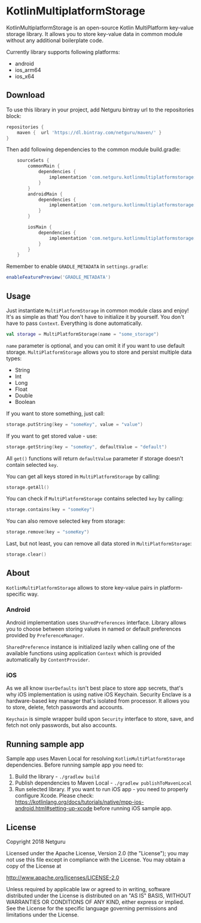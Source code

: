 
# KotlinMultiplatformStorage
KotlinMultiplatformStorage is an open-source Kotlin MultiPlatform key-value storage library. It allows you to store key-value data in common module without any additional boilerplate code.

Currently library supports following platforms:
- android
- ios_arm64
- ios_x64

## Download
To use this library in your project, add Netguru bintray url to the repositories block:
```groovy
repositories {
    maven {  url 'https://dl.bintray.com/netguru/maven/' }
}
```

Then add following dependencies to the common module build.gradle:
```groovy
    sourceSets {
        commonMain {
            dependencies {
                implementation 'com.netguru.kotlinmultiplatformstorage:kotlinmultiplatformstorage-common:0.1.0'
            }
        }
        androidMain {
            dependencies {
                implementation 'com.netguru.kotlinmultiplatformstorage:kotlinmultiplatformstorage-android:0.1.0'
            }
        }

        iosMain {
            dependencies {
                implementation 'com.netguru.kotlinmultiplatformstorage:kotlinmultiplatformstorage-ios:0.1.0'
            }
        }
    }
```

Remember to enable `GRADLE_METADATA` in `settings.gradle`:
```groovy
enableFeaturePreview('GRADLE_METADATA')
```
## Usage
Just instantiate `MultiPlatformStorage` in common module class and enjoy! It's as simple as that!
You don't have to initialize it by yourself. You don't have to pass `Context`. Everything is done automatically.
```kotlin
val storage = MultiPlatformStorage(name = "some_storage")
```
`name` parameter is optional, and you can omit it if you want to use default storage.
`MultiPlatformStorage` allows you to store and persist multiple data types:
- String
- Int
- Long
- Float
- Double
- Boolean 

If you want to store something, just call:
```kotlin
storage.putString(key = "someKey", value = "value")
```

If you want to get stored value - use:
```kotlin
storage.getString(key = "someKey", defaultValue = "default")
```

All `get()` functions will return `defaultValue` parameter if storage doesn't contain selected `key`.

You can get all keys stored in `MultiPlatformStorage` by calling:
```kotlin
storage.getAll()
```

You can check if `MultiPlatformStorage` contains selected `key` by calling:
```kotlin
storage.contains(key = "someKey")
```

You can also remove selected key from storage:
```kotlin
storage.remove(key = "someKey")
```

Last, but not least, you can remove all data stored in `MultiPlatformStorage`:
```kotlin
storage.clear()
```

## About
`KotlinMultiPlatformStorage` allows to store key-value pairs in platform-specific way.

### Android
Android implementation uses `SharedPreferences` interface. Library allows you to choose between storing
values in named or default preferences provided by `PreferenceManager`.

`SharedPreference` instance is initialized lazily when calling one of the available functions
using application `Context` which is provided automatically by `ContentProvider`.

### iOS

As we all know `UserDefaults` isn't best place to store app secrets, that's why iOS implementation is using native iOS Keychain. Security Enclave is a hardware-based key manager that's isolated from processor. It allows you to store, delete, fetch passwords and accounts. 

`Keychain` is simple wrapper build upon `Security` interface to store, save, and fetch not only passwords, but also accounts.

## Running sample app
Sample app uses Maven Local for resolving `KotlinMultiPlatformStorage` dependencies. Before running sample app you need to:
1. Build the library - `./gradlew build`
2. Publish dependencies to Maven Local - `./gradlew publishToMavenLocal`
3. Run selected library. If you want to run iOS app - you need to properly configure Xcode.
 Please check: https://kotlinlang.org/docs/tutorials/native/mpp-ios-android.html#setting-up-xcode before running iOS sample app.

## License

Copyright 2018 Netguru

Licensed under the Apache License, Version 2.0 (the "License");
you may not use this file except in compliance with the License.
You may obtain a copy of the License at

   http://www.apache.org/licenses/LICENSE-2.0

Unless required by applicable law or agreed to in writing, software
distributed under the License is distributed on an "AS IS" BASIS,
WITHOUT WARRANTIES OR CONDITIONS OF ANY KIND, either express or implied.
See the License for the specific language governing permissions and
limitations under the License.

